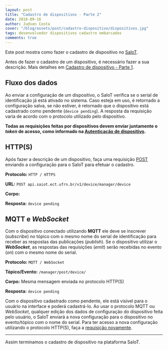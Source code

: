 ```yaml
---
layout: post
title: "Cadastro de dispositivos - Parte 2"
date: 2018-09-16
author: Judson Costa
cover: "/blog/assets/post/cadastro-dispositivo/dispositivos.jpg"
tags: desenvolvedor dispositivos cadastro embarcados
comments: true
---
```


Este post mostra como fazer o cadastro de dispositivo no [SaIoT](https://saiot.ect.ufrn.br).

Antes de fazer o cadastro de um dispositivo, é necessário fazer a sua descrição. Mais detalhes em [Cadastro de dispositivo - Parte 1](/blog/2018/09/16/cadastro-dispositivo-parte-1.html).

## Fluxo dos dados

Ao enviar a configuração de um dispositivo, o SaIoT verifica se o serial de identificação já está ativado no sistema. Caso esteja em uso, é retornado a configuração salva, se não estiver, é retornado que o dispositivo está cadastrado como pendente (`device pending`). A resposta da requisição varia de acordo com o protocolo utilizado pelo dispositivo.

**Todas as requisições feitas por dispositivos devem enviar juntamente o *token* de acesso, como informado na [Autenticação de dispositivo](/blog/2018/09/15/autenticacao-dispositivo.html).**

## HTTP(S)

Após fazer a descrição de um dispositivo, faça uma requisição [POST](https://pt.wikipedia.org/wiki/POST_(HTTP)) enviando a configuração para o SaIoT para efetuar o cadastro.

**Protocolo:** `HTTP / HTTPS`

**URL:** `POST api.saiot.ect.ufrn.br/v1/device/manager/device`

**Corpo:**

<script src="https://gist.github.com/judsonc/fa3e5b6e48662ef9363d01239293d3b9.js"></script>

**Resposta:** `device pending`

## MQTT e _WebSocket_

Com o dispositivo conectado utilizando **MQTT** ele deve se inscrever (_subscribe_) no tópico com o mesmo nome do serial de identificação para receber as respostas das publicações (_publish_). Se o dispositivo utilizar o **_WebSocket_**, as respostas das requisições (_emit_) serão recebidas no evento (_on_) com o mesmo nome do serial.

**Protocolo:** `MQTT / WebSocket`

**Tópico/Evento:** `/manager/post/device/`

**Corpo:** Mesma mensagem enviada no protocolo HTTP(S)

**Resposta:** `device pending`

Com o dispositivo cadastrado como pendente, ele está visível para o usuário na interface e poderá cadastrá-lo. Ao usar o protocolo MQTT ou _WebSocket_, qualquer edição dos dados de configuração do dispositivo feita pelo usuário, o SaIoT enviará a nova configuração para o dispositivo no evento/tópico com o nome do serial. Para ter acesso a nova configuração utilizando o protocolo HTTP(S), faça a [requisição novamente](/blog/2018/09/16/cadastro-dispositivo-parte-2.html#https).

<hr>

Assim terminamos o cadastro de dispositivo na plataforma SaIoT.